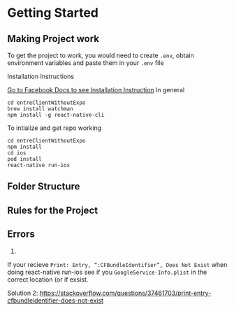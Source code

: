 # Getting Started 

## Making Project work 
To get the project to work, you would need to create `.env`, obtain environment variables and paste them in your `.env` file 


Installation Instructions 

[Go to Facebook Docs to see Installation Instruction](https://facebook.github.io/react-native/docs/getting-started)
 In general 
 
 ```
 cd entreClientWithoutExpo
 brew install watchman
 npm install -g react-native-cli
 ```
 
 To intialize and get repo working 
 
 ```
 cd entreClientWithoutExpo
 npm install 
 cd ios 
 pod install 
 react-native run-ios
 ```

## Folder Structure 



## Rules for the Project 


## Errors 


1. 

If your recieve `Print: Entry, “:CFBundleIdentifier”, Does Not Exist` when doing react-native run-ios 
see if you `GoogleService-Info.plist` in the correct location (or if exsist. 

Solution 2: https://stackoverflow.com/questions/37461703/print-entry-cfbundleidentifier-does-not-exist



